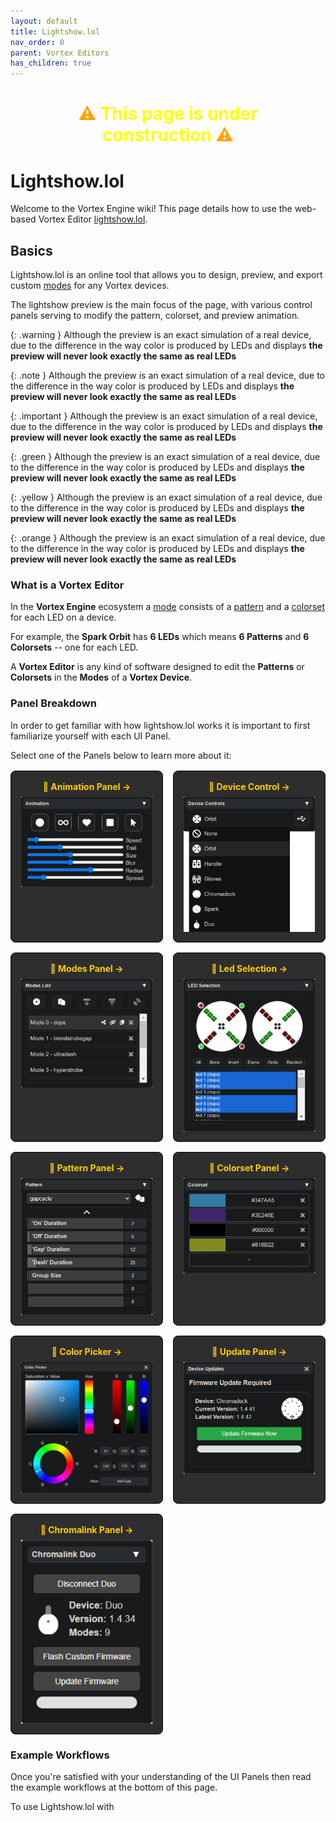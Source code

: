 ```yaml
---
layout: default
title: Lightshow.lol
nav_order: 0
parent: Vortex Editors
has_children: true
---
```


<style>
  .panel-grid {
    display: grid;
    grid-template-columns: repeat(auto-fit, minmax(180px, 1fr));
    gap: 16px;
    margin: 16px 0;
  }

  .panel-link {
    background-color: #2e2e2e;
    border-radius: 8px;
    text-decoration: none;
    color: #ffffff;
    padding: 16px;
    display: flex;
    flex-direction: column;
    align-items: center;
    transition: transform 0.2s;
    border: 1px solid #080808;
  }

  .panel-link:hover {
    transform: scale(1.02);
  }

  .panel-title {
    margin-bottom: 8px;
    font-weight: bold;
    color: #ffcc00;
  }

  .panel-img {
    max-width: 100%;
  }

  .important-inline {
    display: inline-block;
    background-color: #fe00001f;
    color: #ffffff;
    border: 1px solid #ff5050;
    border-radius: 8px;
    box-shadow: 0 2px 4px rgba(0,0,0,0.6);
    padding: 12px;
    margin: 5px;
  }
  .important-inline-header {
    display: block;
    font-size: 1em;
  }
</style>


<div style="text-align: center; margin: 20px">
  <h1 style="color:orange;">⚠ <b style="color:yellow;">This page is under construction</b> ⚠<br></h1>
</div>

# Lightshow.lol

Welcome to the Vortex Engine wiki! This page details how to use the web-based Vortex Editor [lightshow.lol](https://lightshow.lol). 

## Basics

Lightshow.lol is an online tool that allows you to design, preview, and export custom [modes](modes.html) for any Vortex devices. 

The lightshow preview is the main focus of the page, with various control panels serving to modify the pattern, colorset, and preview animation.

{: .warning }
Although the preview is an exact simulation of a real device, due to the difference in the way color is produced by LEDs and displays **the preview will never look exactly the same as real LEDs**

{: .note }
Although the preview is an exact simulation of a real device, due to the difference in the way color is produced by LEDs and displays **the preview will never look exactly the same as real LEDs**

{: .important }
Although the preview is an exact simulation of a real device, due to the difference in the way color is produced by LEDs and displays **the preview will never look exactly the same as real LEDs**

{: .green }
Although the preview is an exact simulation of a real device, due to the difference in the way color is produced by LEDs and displays **the preview will never look exactly the same as real LEDs**

{: .yellow }
Although the preview is an exact simulation of a real device, due to the difference in the way color is produced by LEDs and displays **the preview will never look exactly the same as real LEDs**

{: .orange }
Although the preview is an exact simulation of a real device, due to the difference in the way color is produced by LEDs and displays **the preview will never look exactly the same as real LEDs**



### What is a Vortex Editor

In the **Vortex Engine** ecosystem a [mode](modes.html) consists of a [pattern](patterns.html) and a [colorset](colorsets.html) for each LED on a device.

For example, the **Spark Orbit** has **6 LEDs** which means **6 Patterns** and **6 Colorsets** -- one for each LED.

A **Vortex Editor** is any kind of software designed to edit the **Patterns** or **Colorsets** in the **Modes** of a **Vortex Device**.

### Panel Breakdown
In order to get familiar with how lightshow.lol works it is important to first familiarize yourself with each UI Panel.

Select one of the Panels below to learn more about it:

<div class="panel-grid">
  <a href="lightshow_lol_animation.html" class="panel-link">
    <span class="panel-title">🔗 Animation Panel →</span>
    <img src="assets/images/lightshow-lol-animation.png" class="panel-img">
  </a>
  <a href="lightshow_lol_device_controls.html" class="panel-link">
    <span class="panel-title">🔗 Device Control →</span>
    <img src="assets/images/lightshow-lol-device.png" class="panel-img">
  </a>
  <a href="lightshow_lol_modes.html" class="panel-link">
    <span class="panel-title">🔗 Modes Panel →</span>
    <img src="assets/images/lightshow-lol-modes.png" class="panel-img">
  </a>
  <a href="lightshow_lol_led_selection.html" class="panel-link">
    <span class="panel-title">🔗 Led Selection →</span>
    <img src="assets/images/lightshow-lol-led-select.png" class="panel-img">
  </a>
  <a href="lightshow_lol_pattern.html" class="panel-link">
    <span class="panel-title">🔗 Pattern Panel →</span>
    <img src="assets/images/lightshow-lol-pattern.png" class="panel-img">
  </a>
  <a href="lightshow_lol_colorset.html" class="panel-link">
    <span class="panel-title">🔗 Colorset Panel →</span>
    <img src="assets/images/lightshow-lol-colorset.png" class="panel-img">
  </a>
  <a href="lightshow_lol_color_picker.html" class="panel-link">
    <span class="panel-title">🔗 Color Picker →</span>
    <img src="assets/images/lightshow-lol-color-picker.png" class="panel-img">
  </a>
  <a href="lightshow_lol_update_panel.html" class="panel-link">
    <span class="panel-title">🔗 Update Panel →</span>
    <img src="assets/images/lightshow-lol-device-update.png" class="panel-img">
  </a>
  <a href="lightshow_lol_chromalink_duo.html" class="panel-link">
    <span class="panel-title">🔗 Chromalink Panel →</span>
    <img src="assets/images/lightshow-lol-chromalink-duo.png" class="panel-img">
  </a>
</div>

### Example Workflows

Once you're satisfied with your understanding of the UI Panels then read the example workflows at the bottom of this page.

To use Lightshow.lol with

